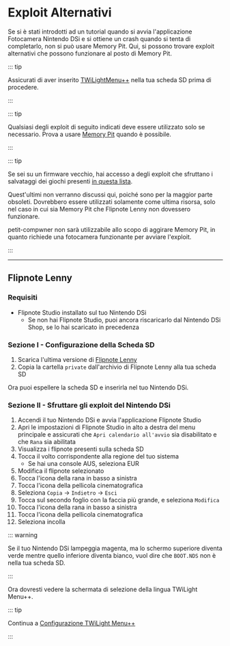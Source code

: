 ---
---

# Exploit Alternativi

Se si è stati introdotti ad un tutorial quando si avvia l'applicazione Fotocamera Nintendo DSi e si ottiene un crash quando si tenta di completarlo, non si può usare Memory Pit. Qui, si possono trovare exploit alternativi che possono funzionare al posto di Memory Pit.

::: tip

Assicurati di aver inserito [TWiLightMenu++](launching-the-exploit.html#twilight-menu) nella tua scheda SD prima di procedere.

:::

::: tip

Qualsiasi degli exploit di seguito indicati deve essere utilizzato solo se necessario. Prova a usare [Memory Pit](launching-the-exploit) quando è possibile.

:::

::: tip

Se sei su un firmware vecchio, hai accesso a degli exploit che sfruttano i salvataggi dei giochi presenti [in questa lista](https://dsibrew.org/wiki/DSi_exploits#DSiWare(True_DSi-Mode)_Exploits).

Quest'ultimi non verranno discussi qui, poiché sono per la maggior parte obsoleti. Dovrebbero essere utilizzati solamente come ultima risorsa, solo nel caso in cui sia Memory Pit che Flipnote Lenny non dovessero funzionare.

petit-compwner non sarà utilizzabile allo scopo di aggirare Memory Pit, in quanto richiede una fotocamera funzionante per avviare l'exploit.

:::

***

## Flipnote Lenny
### Requisiti
- Flipnote Studio installato sul tuo Nintendo DSi
   - Se non hai Flipnote Studio, puoi ancora riscaricarlo dal Nintendo DSi Shop, se lo hai scaricato in precedenza

### Sezione I - Configurazione della Scheda SD
1. Scarica l'ultima versione di [Flipnote Lenny](https://davejmurphy.com/%CD%A1-%CD%9C%CA%96-%CD%A1/)
1. Copia la cartella `private` dall'archivio di Flipnote Lenny alla tua scheda SD

Ora puoi espellere la scheda SD e inserirla nel tuo Nintendo DSi.

### Sezione II - Sfruttare gli exploit del Nintendo DSi

1. Accendi il tuo Nintendo DSi e avvia l'applicazione Flipnote Studio
1. Apri le impostazioni di Flipnote Studio in alto a destra del menu principale e assicurati che `Apri calendario all'avvio` sia disabilitato e che `Rana` sia abilitata
1. Visualizza i flipnote presenti sulla scheda SD
1. Tocca il volto corrispondente alla regione del tuo sistema
   - Se hai una console AUS, seleziona EUR
1. Modifica il flipnote selezionato
1. Tocca l'icona della rana in basso a sinistra
1. Tocca l'icona della pellicola cinematografica
1. Seleziona `Copia` -> `Indietro` -> `Esci`
1. Tocca sul secondo foglio con la faccia più grande, e seleziona `Modifica`
1. Tocca l'icona della rana in basso a sinistra
1. Tocca l'icona della pellicola cinematografica
1. Seleziona incolla

::: warning

Se il tuo Nintendo DSi lampeggia magenta, ma lo schermo superiore diventa verde mentre quello inferiore diventa bianco, vuol dire che `BOOT.NDS` non è nella tua scheda SD.

:::

Ora dovresti vedere la schermata di selezione della lingua TWiLight Menu++.

::: tip

Continua a [Configurazione TWiLight Menu++](launching-the-exploit.html#section-iii-configuring-twilight-menu)

:::
